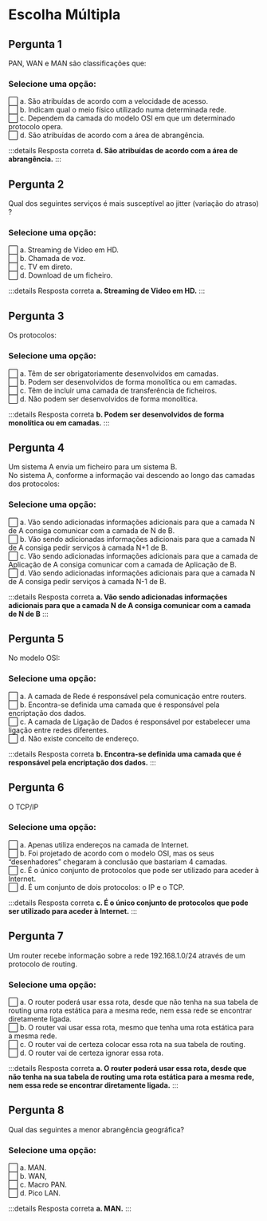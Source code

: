 # Escolha Múltipla

## Pergunta  1
PAN, WAN e MAN são classificações que: 

### Selecione uma opção:
:white_large_square: a. São atribuídas de acordo com a velocidade de acesso.  <br>
:white_large_square: b. Indicam qual o meio físico utilizado numa determinada rede.<br>
:white_large_square: c. Dependem da camada do modelo OSI em que um determinado protocolo opera.<br> 
:white_large_square: d. São atribuídas de acordo com a área de abrangência.<br>

:::details Resposta correta
__d. São atribuídas de acordo com a área de abrangência.__
:::

## Pergunta 2
Qual dos seguintes serviços é mais susceptível ao jitter (variação do atraso) ? 

### Selecione uma opção:
:white_large_square: a. Streaming de Video em HD.<br> 
:white_large_square: b. Chamada de voz. <br>
:white_large_square: c. TV em direto. <br>
:white_large_square: d. Download de um ficheiro.

:::details Resposta correta
__a. Streaming de Video em HD.__
:::

## Pergunta 3
Os protocolos: 

### Selecione uma opção:
:white_large_square:  a. Têm de ser obrigatoriamente desenvolvidos em camadas. <br>
:white_large_square:  b. Podem ser desenvolvidos de forma monolítica ou em camadas. <br> 
:white_large_square:  c. Têm de incluir uma camada de transferência de ficheiros. <br>
:white_large_square:  d. Não podem ser desenvolvidos de forma monolítica.

:::details Resposta correta
__b. Podem ser desenvolvidos de forma monolítica ou em camadas.__
:::

## Pergunta 4
Um sistema A envia um ficheiro para um sistema B. <br>
No sistema A, conforme a informação vai descendo ao longo das camadas dos protocolos:

### Selecione uma opção:
:white_large_square:  a. Vão sendo adicionadas informações adicionais para que a camada 
N de A consiga comunicar com a camada de N de B.<br>
:white_large_square:  b. Vão sendo adicionadas informações adicionais para que a camada 
N de A consiga pedir serviços à camada N+1 de B.<br>
:white_large_square:  c. Vão sendo adicionadas informações adicionais para que a camada 
de Aplicação de A consiga comunicar com a camada de Aplicação de B.<br>
:white_large_square:  d. Vão sendo adicionadas informações adicionais para que a camada N 
de A consiga pedir serviços à camada N-1 de B.

:::details Resposta correta
__a. Vão sendo adicionadas informações adicionais para que a camada N de A consiga comunicar com a camada de N de B__
:::

## Pergunta 5
No modelo OSI: 

### Selecione uma opção:
:white_large_square: a. A camada de Rede é responsável pela comunicação entre routers.<br>
:white_large_square: b. Encontra-se definida uma camada que é responsável pela encriptação dos dados.<br>
:white_large_square: c. A camada de Ligação de Dados é responsável por estabelecer uma ligação entre redes diferentes. <br> 
:white_large_square: d. Não existe conceito de endereço.

:::details Resposta correta
__b. Encontra-se definida uma camada que é responsável pela encriptação dos dados.__
:::

##  Pergunta 6
O TCP/IP

### Selecione uma opção:
:white_large_square: a. Apenas utiliza endereços na camada de Internet.<br>
:white_large_square: b. Foi projetado de acordo com o modelo OSI, mas os seus “desenhadores” chegaram à conclusão que bastariam 4 camadas.<br>
:white_large_square: c. É o único conjunto de protocolos que pode ser utilizado para aceder à Internet.<br>
:white_large_square: d. É um conjunto de dois protocolos: o IP e o TCP.

:::details Resposta correta
__c. É o único conjunto de protocolos que pode ser utilizado para aceder à Internet.__
:::

## Pergunta 7
Um router recebe informação sobre a rede 192.168.1.0/24 através de um protocolo de routing. 

### Selecione uma opção:
:white_large_square: a. O router poderá usar essa rota, desde que não tenha na sua tabela de routing uma rota estática para a mesma rede, nem essa rede se encontrar diretamente ligada.<br>
:white_large_square: b. O router vai usar essa rota, mesmo que tenha uma rota estática para a mesma rede.<br>
:white_large_square: c. O router vai de certeza colocar essa rota na sua tabela de routing.<br>
:white_large_square: d. O router vai de certeza ignorar essa rota.<br>

:::details Resposta correta
__a. O router poderá usar essa rota, desde que não tenha na sua tabela de routing uma rota estática para a mesma rede, nem essa rede se encontrar diretamente ligada.__
:::

## Pergunta 8
Qual das seguintes a menor abrangência geográfica? 

### Selecione uma opção:

:white_large_square: a. MAN.<br>
:white_large_square: b. WAN,<br>
:white_large_square: c. Macro PAN.<br> 
:white_large_square: d. Pico LAN.

:::details Resposta correta
__a. MAN.__
:::